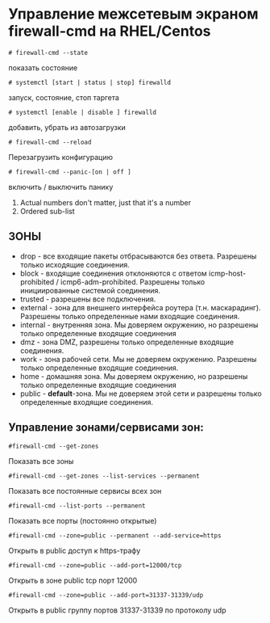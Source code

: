 # Управление межсетевым экраном firewall-cmd на RHEL/Centos  

```# firewall-cmd --state```

показать состояние

```# systemctl [start | status | stop] firewalld```

запуск, состояние, стоп таргета

```# systemctl [enable | disable ] firewalld```

добавить, убрать из автозагрузки

```# firewall-cmd --reload```

Перезагрузить конфигурацию

```# firewall-cmd --panic-[on | off ]```

включить / выключить панику


1. Actual numbers don't matter, just that it's a number  
  1. Ordered sub-list


## ЗОНЫ
   * drop -  все входящие пакеты отбрасываются без ответа. Разрешены только исходящие соединения.
   * block - входящие соединения отклоняются с ответом icmp-host-prohibited / icmp6-adm-prohibited. Разрешены только инициированные системой соединения.  
   * trusted - разрешены все подключения.
   * external - зона для внешнего интерфейса роутера (т.н. маскарадинг). Разрешены только определенные нами входящие соединения.
   * internal - внутренняя зона. Мы доверяем окружению, но разрешены только определенные входящие соединения
   * dmz - зона DMZ, разрешены только определенные входящие соединения.
   * work - зона рабочей сети. Мы не доверяем окружению. Разрешены только определенные входящие соединения.
   * home - домашняя зона. Мы доверяем окружению, но разрешены только определенные входящие соединения
   * public - **default**-зона. Мы не доверяем этой сети и разрешены только определенные входящие соединения.

## Управление зонами/сервисами зон:




```#firewall-cmd --get-zones```

Показать все зоны

```#firewall-cmd --get-zones --list-services --permanent```

Показать все постоянные сервисы всех зон

```#firewall-cmd --list-ports --permanent```

Показать все порты (постоянно открытые)

```#firewall-cmd --zone=public --permanent --add-service=https```

Открыть в public доступ к https-трафу

```#firewall-cmd --zone=public --add-port=12000/tcp```

Открыть в зоне public tcp порт 12000

```#firewall-cmd --zone=public --add-port=31337-31339/udp```

Открыть в public группу портов 31337-31339 по протоколу udp




